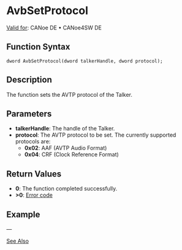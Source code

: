 # AvbSetProtocol

[Valid for](../../../../Shared/FeatureAvailability.md): CANoe DE • CANoe4SW DE

## Function Syntax

```
dword AvbSetProtocol(dword talkerHandle, dword protocol);
```

## Description

The function sets the AVTP protocol of the Talker.

## Parameters

- **talkerHandle**: The handle of the Talker.
- **protocol**: The AVTP protocol to be set. The currently supported protocols are:
  - **0x02**: AAF (AVTP Audio Format)
  - **0x04**: CRF (Clock Reference Format)

## Return Values

- **0**: The function completed successfully.
- **>0**: [Error code](../../CAPLfunctionsIPErrorCodes.md)

## Example

—

[See Also](javascript:void(0);)
